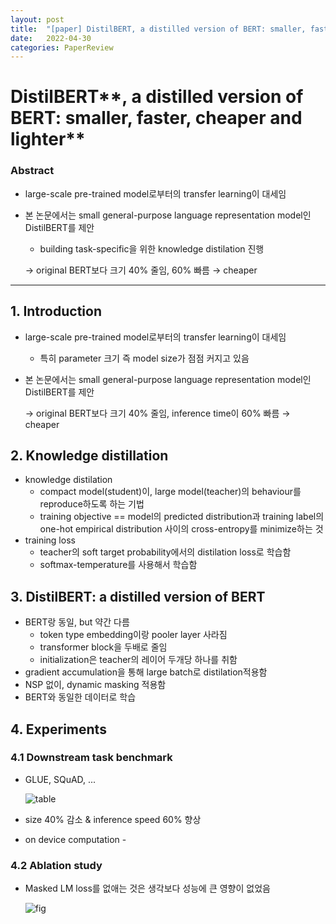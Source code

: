 ```yaml
---
layout: post
title:  "[paper] DistilBERT, a distilled version of BERT: smaller, faster, cheaper and lighter "
date:   2022-04-30
categories: PaperReview
---
```




# DistilBERT**, a distilled version of BERT: smaller, faster, cheaper and lighter**

### Abstract

- large-scale pre-trained model로부터의 transfer learning이 대세임
- 본 논문에서는 small general-purpose language representation model인 DistilBERT를 제안
    - building task-specific을 위한 knowledge distilation 진행

    → original BERT보다 크기 40% 줄임, 60% 빠름 → cheaper


---

## 1. Introduction

- large-scale pre-trained model로부터의 transfer learning이 대세임
    - 특히 parameter 크기 즉 model size가 점점 커지고 있음
- 본 논문에서는 small general-purpose language representation model인 DistilBERT를 제안

    → original BERT보다 크기 40% 줄임, inference time이 60% 빠름 → cheaper


## 2. Knowledge distillation

- knowledge distilation
    - compact model(student)이, large model(teacher)의 behaviour를 reproduce하도록 하는 기법
    - training objective == model의 predicted distribution과 training label의 one-hot empirical distribution 사이의 cross-entropy를 minimize하는 것
- training loss
    - teacher의 soft target  probability에서의 distilation loss로 학습함
    - softmax-temperature를 사용해서 학습함

## 3. DistilBERT: a distilled version of BERT

- BERT랑 동일, but 약간 다름
    - token type embedding이랑 pooler layer 사라짐
    - transformer block을 두배로 줄임
    - initialization은 teacher의 레이어 두개당 하나를 취함
- gradient accumulation을 통해 large batch로 distilation적용함
- NSP 없이, dynamic masking 적용함
- BERT와 동일한 데이터로 학습

## 4. Experiments

### 4.1 Downstream task benchmark

- GLUE, SQuAD, ...

    ![table](https://jeongukjae.github.io/images/2019/10-27-distilbert/fig2.png)

- size 40% 감소 & inference speed 60% 향상
- on device computation -

### 4.2 Ablation study

- Masked LM loss를 없애는 것은 생각보다 성능에 큰 영향이 없었음


  ![fig](https://cpm0722.github.io/assets/images/2021-01-31-DistilBERT-a-distilled-version-of-BERT/04.jpg)
